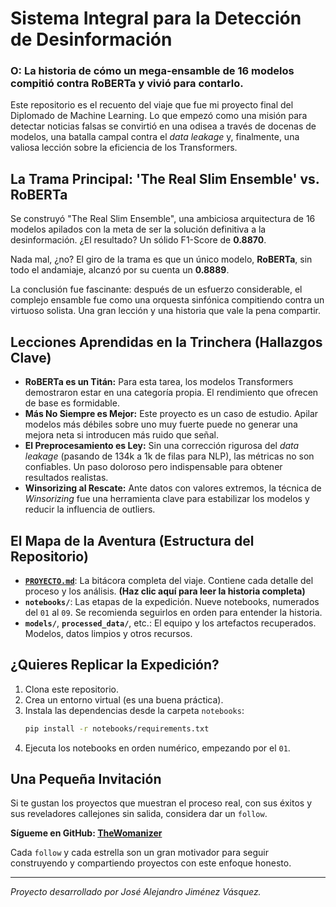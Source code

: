 # Sistema Integral para la Detección de Desinformación
### O: La historia de cómo un mega-ensamble de 16 modelos compitió contra RoBERTa y vivió para contarlo.

Este repositorio es el recuento del viaje que fue mi proyecto final del Diplomado de Machine Learning. Lo que empezó como una misión para detectar noticias falsas se convirtió en una odisea a través de docenas de modelos, una batalla campal contra el *data leakage* y, finalmente, una valiosa lección sobre la eficiencia de los Transformers.

## La Trama Principal: 'The Real Slim Ensemble' vs. RoBERTa

Se construyó "The Real Slim Ensemble", una ambiciosa arquitectura de 16 modelos apilados con la meta de ser la solución definitiva a la desinformación. ¿El resultado? Un sólido F1-Score de **0.8870**.

Nada mal, ¿no? El giro de la trama es que un único modelo, **RoBERTa**, sin todo el andamiaje, alcanzó por su cuenta un **0.8889**.

La conclusión fue fascinante: después de un esfuerzo considerable, el complejo ensamble fue como una orquesta sinfónica compitiendo contra un virtuoso solista. Una gran lección y una historia que vale la pena compartir.

## Lecciones Aprendidas en la Trinchera (Hallazgos Clave)

- **RoBERTa es un Titán:** Para esta tarea, los modelos Transformers demostraron estar en una categoría propia. El rendimiento que ofrecen de base es formidable.
- **Más No Siempre es Mejor:** Este proyecto es un caso de estudio. Apilar modelos más débiles sobre uno muy fuerte puede no generar una mejora neta si introducen más ruido que señal.
- **El Preprocesamiento es Ley:** Sin una corrección rigurosa del *data leakage* (pasando de 134k a 1k de filas para NLP), las métricas no son confiables. Un paso doloroso pero indispensable para obtener resultados realistas.
- **Winsorizing al Rescate:** Ante datos con valores extremos, la técnica de *Winsorizing* fue una herramienta clave para estabilizar los modelos y reducir la influencia de outliers.

## El Mapa de la Aventura (Estructura del Repositorio)

- **[`PROYECTO.md`](PROYECTO.md)**: La bitácora completa del viaje. Contiene cada detalle del proceso y los análisis. **(Haz clic aquí para leer la historia completa)**
- **`notebooks/`**: Las etapas de la expedición. Nueve notebooks, numerados del `01` al `09`. Se recomienda seguirlos en orden para entender la historia.
- **`models/`**, **`processed_data/`**, etc.: El equipo y los artefactos recuperados. Modelos, datos limpios y otros recursos.

## ¿Quieres Replicar la Expedición?

1.  Clona este repositorio.
2.  Crea un entorno virtual (es una buena práctica).
3.  Instala las dependencias desde la carpeta `notebooks`:
    ```bash
    pip install -r notebooks/requirements.txt
    ```
4.  Ejecuta los notebooks en orden numérico, empezando por el `01`.

## Una Pequeña Invitación

Si te gustan los proyectos que muestran el proceso real, con sus éxitos y sus reveladores callejones sin salida, considera dar un `follow`.

**Sígueme en GitHub: [TheWomanizer](https://github.com/TheWomanizer)**

Cada `follow` y cada estrella son un gran motivador para seguir construyendo y compartiendo proyectos con este enfoque honesto.

---
*Proyecto desarrollado por José Alejandro Jiménez Vásquez.*
